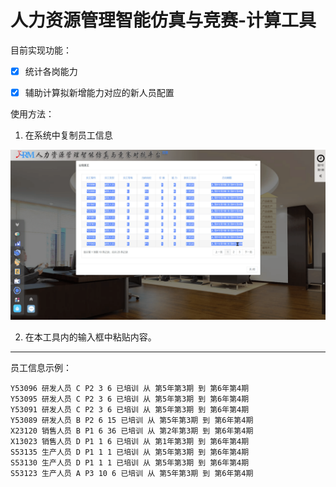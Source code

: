 # 人力资源管理智能仿真与竞赛-计算工具

目前实现功能：

- [x] 统计各岗能力
- [x] 辅助计算拟新增能力对应的新人员配置



使用方法：

1. 在系统中复制员工信息

![intro1](./intro.gif)

2. 在本工具内的输入框中粘贴内容。



---

员工信息示例：

```
Y53096 研发人员 C P2 3 6 已培训 从 第5年第3期 到 第6年第4期
Y53095 研发人员 C P2 3 6 已培训 从 第5年第3期 到 第6年第4期
Y53091 研发人员 C P2 3 6 已培训 从 第5年第3期 到 第6年第4期
Y53089 研发人员 B P2 6 15 已培训 从 第5年第3期 到 第6年第4期
X23120 销售人员 B P1 6 36 已培训 从 第2年第3期 到 第6年第4期
X13023 销售人员 D P1 1 6 已培训 从 第1年第3期 到 第6年第4期
S53135 生产人员 D P1 1 1 已培训 从 第5年第3期 到 第6年第4期
S53130 生产人员 D P1 1 1 已培训 从 第5年第3期 到 第6年第4期
S53123 生产人员 A P3 10 6 已培训 从 第5年第3期 到 第6年第4期
```

